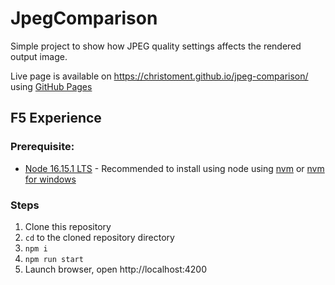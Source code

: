 # JpegComparison

Simple project to show how JPEG quality settings affects the rendered output image.

Live page is available on https://christoment.github.io/jpeg-comparison/ using [GitHub Pages](https://pages.github.com/)

## F5 Experience

### Prerequisite:
- [Node 16.15.1 LTS](https://nodejs.org/en/) - Recommended to install using node using [nvm](https://github.com/nvm-sh/nvm) or [nvm for windows](https://github.com/coreybutler/nvm-windows)

### Steps
1. Clone this repository
2. `cd` to the cloned repository directory
3. `npm i`
4. `npm run start`
5. Launch browser, open http://localhost:4200
